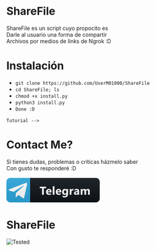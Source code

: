 # ShareFile
ShareFile es un script cuyo propocito es </br>
Darle al usuario una forma de compartir </br>
Archivos por medios de links de Ngrok :D </br>

# Instalación 

* `git clone https://github.com/UserM01000/ShareFile`
* `cd ShareFile; ls`
* `chmod +x install.py`
* `python3 install.py`
* `Done :D`
~~~
Tutorial --> 
~~~

# Contact Me?
Si tienes dudas, problemas o criticas házmelo saber </br>
Con gusto te responderé :D </br>
</br>
[![testers](https://raw.githubusercontent.com/MikeCodesDotNET/ColoredBadges/master/svg/social/telegram.svg)](https://t.me/HackForAll1)

# ShareFile
![Tested](https://img.shields.io/badge/Tested-Termux%20%7C%20Parrot%20%7C%20Kali%20Linux-blue)
